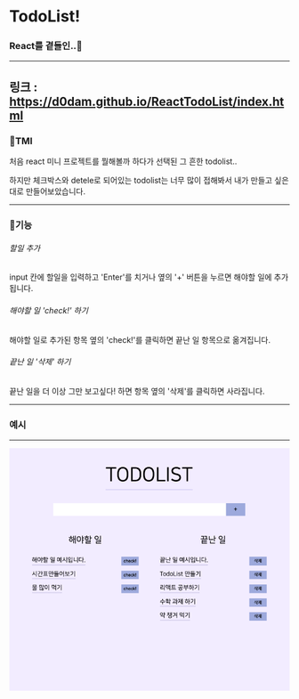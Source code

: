 # TodoList!

### React를 곁들인..:cheese:

---
링크 : https://d0dam.github.io/ReactTodoList/index.html
---

### 🤗TMI

처음 react 미니 프로젝트를 뭘해볼까 하다가 선택된 그 흔한 todolist..

하지만 체크박스와 detele로 되어있는 todolist는 너무 많이 접해봐서 내가 만들고 싶은대로 만들어보았습니다.

---

### :star2:기능

###### 할일 추가

input 칸에 할일을 입력하고 'Enter'를 치거나 옆의 '+' 버튼을 누르면 해야할 일에 추가됩니다.

###### 해야할 일 'check!' 하기

해야할 일로 추가된 항목 옆의 'check!'를 클릭하면 끝난 일 항목으로 옮겨집니다.

###### 끝난 일 '삭제' 하기

끝난 일을 더 이상 그만 보고싶다! 하면 항목 옆의 '삭제'를 클릭하면 사라집니다.

---

### 예시

---

<img src="./PageExample.png">
